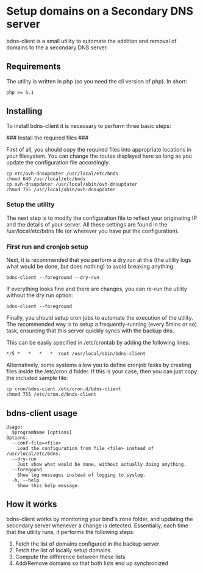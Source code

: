 # Setup domains on a Secondary DNS server #

bdns-client is a small utility to automate the addition and removal of domains to the a secondary DNS server.

## Requirements ##

The utility is written in php (so you need the cli version of php). In short:

	php >= 5.1

## Installing ##

To install bdns-client it is necessary to perform three basic steps:

### Install the required files ###

First of all, you should copy the required files into appropriate locations in your filesystem. You can change the routes displayed here so long as you update the configuration file accordingly.

	cp etc/ovh-dnsupdater /usr/local/etc/bnds
	chmod 640 /usr/local/etc/bnds
	cp ovh-dnsupdater /usr/local/sbin/ovh-dnsupdater
	chmod 755 /usr/local/sbin/ovh-dnsupdater

### Setup the utility ###

The next step is to modify the configuration file to reflect your originating IP and the details of your server. All these settings are found in the /usr/local/etc/bdns file (or wherever you have put the configuration).

### First run and cronjob setup ###

Next, it is recommended that you perform a dry run at this (the utility logs what would be done, but does nothing) to avoid breaking anything:

	bdns-client --foreground --dry-run

If everything looks fine and there are changes, you can re-run the utility without the dry run option:

	bdns-client --foreground

Finally, you should setup cron jobs to automate the execution of the utility. The recommended way is to setup a frequently-running (every 5mins or so) task, ensureing that this server quickly syncs with the backup dns.

This can be easily specified in /etc/crontab by adding the following lines:

	*/5	*	*	*	*  root /usr/local/sbin/bdns-client

Alternatively, some systems allow you to define cronjob tasks by creating files inside the /etc/cron.d folder. If this is your case, then you can just copy the included sample file:

	cp cron/bdns-cient /etc/cron.d/bdns-client
	chmod 755 /etc/cron.d/bnds-client

## bdns-client usage ##

	Usage: 
	  $programName [options]
	Options:
	  --conf-file=<file>
		Load the configuration from file <file> instead of /usr/local/etc/bdns.
	  --dry-run    
		Just show what would be done, without actually doing anything.
	  --foregound
	  	Show log messages instead of logging to syslog.
	  -h, --help   
		Show this help message.

## How it works ##

bdns-client works by monitoring your bind's zone folder, and updating the secondary server whenever a change is detected. Essentially, each time that the utility runs, it performs the following steps:

 1. Fetch the list of domains configured in the backup server
 2. Fetch the list of locally setup domains
 3. Compute the difference between these lists
 4. Add/Remove domains so that both lists end up synchronized
